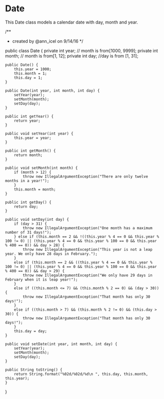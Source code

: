 # Date
This Date class models a calendar date with day, month and year.

/**
* created by @ann_icel on 9/14/16
*/



public class Date {
	private int year; // month is from[1000, 9999];
	private int month; // month is from[1, 12];
	private int day; //day is from [1, 31];

	public Date() {
		this.year = 1000;
		this.month = 1;
		this.day = 1;
	}

	public Date(int year, int month, int day) {
		setYear(year);
		setMonth(month);
		setDay(day);
	}

	public int getYear() {
		return year;
	}

	public void setYear(int year) {
		this.year = year;
	}

	public int getMonth() {
		return month;
	}

	public void setMonth(int month) {
		if (month > 12) {
            throw new IllegalArgumentException("There are only twelve months in a year!");
        }
		this.month = month;
	}

	public int getDay() {
		return day;
	}

	public void setDay(int day) {
		if (day > 31) {
            throw new IllegalArgumentException("One month has a maximum number of 31 days!");
        } else if (this.month == 2 && !((this.year % 4 == 0 && this.year % 100 != 0) || (this.year % 4 == 0 && this.year % 100 == 0 && this.year % 400 == 0)) && day > 28) {
            throw new IllegalArgumentException("This year is not a leap year. We only have 28 days in February.");
        } 
        else if (this.month == 2 && ((this.year % 4 == 0 && this.year % 100 != 0) || (this.year % 4 == 0 && this.year % 100 == 0 && this.year % 400 == 0)) && day > 29) {
            throw new IllegalArgumentException("We only have 29 days in February when it is leap year!");
        }
        else if ((this.month <= 7) && (this.month % 2 == 0) && (day > 30)) {
            throw new IllegalArgumentException("That month has only 30 days!");
        }
        else if ((this.month > 7) && (this.month % 2 != 0) && (this.day > 30)) {
            throw new IllegalArgumentException("That month has only 30 days!");
        }
		this.day = day;
	}

	public void setDate(int year, int month, int day) {
		setYear(year);
		setMonth(month);
		setDay(day);
	}

	public String toString() {
		return String.format("%02d/%02d/%d\n ", this.day, this.month, this.year);
	}

}
